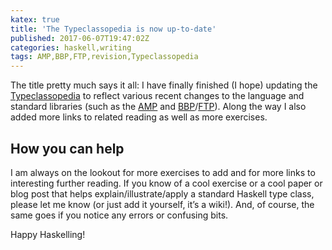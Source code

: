 ```yaml
---
katex: true
title: 'The Typeclassopedia is now up-to-date'
published: 2017-06-07T19:47:02Z
categories: haskell,writing
tags: AMP,BBP,FTP,revision,Typeclassopedia
---
```


<p>The title pretty much says it all: I have finally finished (I hope) updating the <a href="https://wiki.haskell.org/Typeclassopedia">Typeclassopedia</a> to reflect various recent changes to the language and standard libraries (such as the <a href="https://wiki.haskell.org/Functor-Applicative-Monad_Proposal">AMP</a> and <a href="https://ghc.haskell.org/trac/ghc/ticket/9586">BBP</a>/<a href="https://wiki.haskell.org/Foldable_Traversable_In_Prelude">FTP</a>). Along the way I also added more links to related reading as well as more exercises.</p>
<h2 id="how-you-can-help">How you can help</h2>
<p>I am always on the lookout for more exercises to add and for more links to interesting further reading. If you know of a cool exercise or a cool paper or blog post that helps explain/illustrate/apply a standard Haskell type class, please let me know (or just add it yourself, it’s a wiki!). And, of course, the same goes if you notice any errors or confusing bits.</p>
<p>Happy Haskelling!</p>

